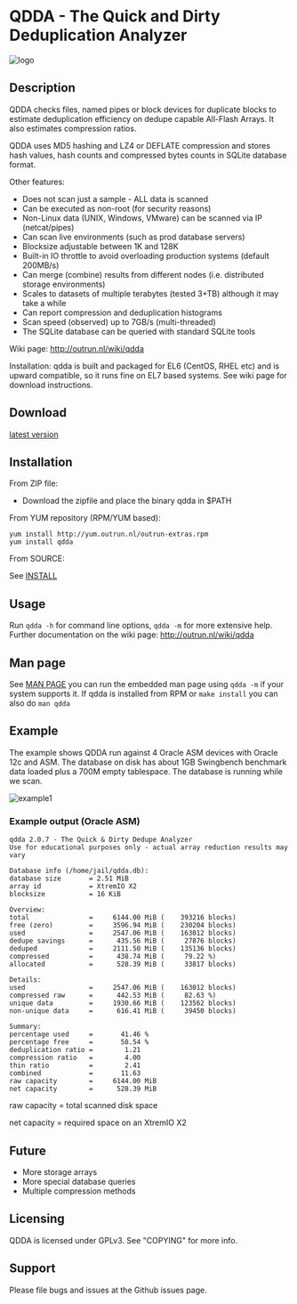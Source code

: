 QDDA - The Quick and Dirty Deduplication Analyzer
======================

![logo](https://github.com/outrunnl/qdda/blob/master/pics/qdda.png)

## Description
QDDA checks files, named pipes or block devices for duplicate blocks to estimate 
deduplication efficiency on dedupe capable All-Flash Arrays. 
It also estimates compression ratios.

QDDA uses MD5 hashing and LZ4 or DEFLATE compression and stores hash values,
hash counts and compressed bytes counts in SQLite database format.

Other features:

- Does not scan just a sample - ALL data is scanned
- Can be executed as non-root (for security reasons)
- Non-Linux data (UNIX, Windows, VMware) can be scanned via IP (netcat/pipes)
- Can scan live environments (such as prod database servers)
- Blocksize adjustable between 1K and 128K
- Built-in IO throttle to avoid overloading production systems (default 200MB/s)
- Can merge (combine) results from different nodes (i.e. distributed storage environments)
- Scales to datasets of multiple terabytes (tested 3+TB) although it may take a while
- Can report compression and deduplication histograms
- Scan speed (observed) up to 7GB/s (multi-threaded)
- The SQLite database can be queried with standard SQLite tools

Wiki page: http://outrun.nl/wiki/qdda

Installation: qdda is built and packaged for EL6 (CentOS, RHEL etc) and is
upward compatible, so it runs fine on EL7 based systems.
See wiki page for download instructions.

## Download

[latest version](https://github.com/outrunnl/qdda/releases/latest)

## Installation

From ZIP file:
- Download the zipfile and place the binary qdda in $PATH

From YUM repository (RPM/YUM based):

```
yum install http://yum.outrun.nl/outrun-extras.rpm
yum install qdda
```

From SOURCE:

See [INSTALL](INSTALL.md)

## Usage

Run `qdda -h` for command line options, `qdda -m` for more extensive help.
Further documentation on the wiki page: http://outrun.nl/wiki/qdda

## Man page

See [MAN PAGE](doc/qdda.md)
you can run the embedded man page using `qdda -m` if your system supports it.
If qdda is installed from RPM or `make install` you can also do `man qdda`

## Example

The example shows QDDA run against 4 Oracle ASM devices
with Oracle 12c and ASM. The database on disk has about 
1GB Swingbench benchmark data loaded plus a 700M empty tablespace.
The database is running while we scan.

![example1](https://bsjerps.github.io/images/sqlwrap-demo.gif)

### Example output (Oracle ASM)

```
qdda 2.0.7 - The Quick & Dirty Dedupe Analyzer
Use for educational purposes only - actual array reduction results may vary

Database info (/home/jail/qdda.db):
database size       = 2.51 MiB
array id            = XtremIO X2
blocksize           = 16 KiB

Overview:
total               =     6144.00 MiB (    393216 blocks)
free (zero)         =     3596.94 MiB (    230204 blocks)
used                =     2547.06 MiB (    163012 blocks)
dedupe savings      =      435.56 MiB (     27876 blocks)
deduped             =     2111.50 MiB (    135136 blocks)
compressed          =      438.74 MiB (     79.22 %)
allocated           =      528.39 MiB (     33817 blocks)

Details:
used                =     2547.06 MiB (    163012 blocks)
compressed raw      =      442.53 MiB (     82.63 %)
unique data         =     1930.66 MiB (    123562 blocks)
non-unique data     =      616.41 MiB (     39450 blocks)

Summary:
percentage used     =       41.46 %
percentage free     =       58.54 %
deduplication ratio =        1.21
compression ratio   =        4.00
thin ratio          =        2.41
combined            =       11.63
raw capacity        =     6144.00 MiB
net capacity        =      528.39 MiB
```

raw capacity = total scanned disk space

net capacity = required space on an XtremIO X2

## Future
- More storage arrays
- More special database queries
- Multiple compression methods

## Licensing

QDDA is licensed under GPLv3. See "COPYING" for more info.

## Support

Please file bugs and issues at the Github issues page. 
